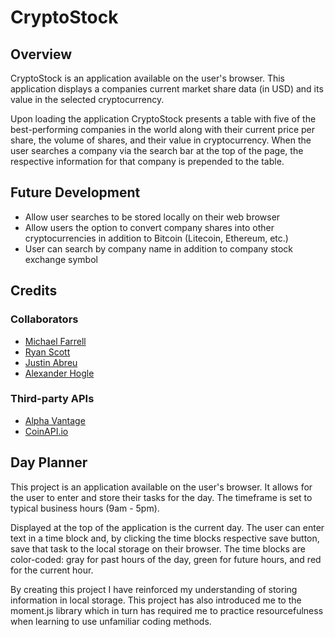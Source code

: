 # CryptoStock

## Overview

CryptoStock is an application available on the user's browser. This application displays a companies current market share data (in USD) and its value in the selected cryptocurrency.

Upon loading the application CryptoStock presents a table with five of the best-performing companies in the world along with their current price per share, the volume of shares, and their value in cryptocurrency. When the user searches a company via the search bar at the top of the page, the respective information for that company is prepended to the table.

## Future Development

- Allow user searches to be stored locally on their web browser
- Allow users the option to convert company shares into other cryptocurrencies in addition to Bitcoin (Litecoin, Ethereum, etc.)
- User can search by company name in addition to company stock exchange symbol

## Credits

### Collaborators

- [Michael Farrell](https://github.com/MFarrell242)
- [Ryan Scott](https://github.com/ryanscott906)
- [Justin Abreu](https://github.com/JGABREU2145) 
- [Alexander Hogle](https://github.com/alxndryn)

### Third-party APIs

- [Alpha Vantage](https://www.alphavantage.co/)
- [CoinAPI.io](https://www.coinapi.io/)

## Day Planner
 
This project is an application available on the user's browser. It allows for the user to enter and store their tasks for the day. The timeframe is set to typical business hours (9am - 5pm).
 
Displayed at the top of the application is the current day. The user can enter text in a time block and, by clicking the time blocks respective save button, save that task to the local storage on their browser. The time blocks are color-coded: gray for past hours of the day, green for future hours, and red for the current hour.
 
By creating this project I have reinforced my understanding of storing information in local storage. This project has also introduced me to the moment.js library which in turn has required me to practice resourcefulness when learning to use unfamiliar coding methods.
